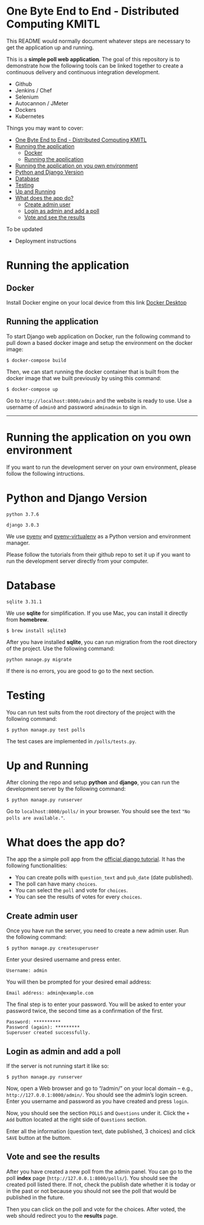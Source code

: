 # One Byte End to End - Distributed Computing KMITL

This README would normally document whatever steps are necessary to get the
application up and running.

This is a **simple poll web application**. The goal of this repository is to demonstrate how the following tools can be linked together to create a continuous delivery and continuous integration development.

- Github
- Jenkins / Chef
- Selenium
- Autocannon / JMeter
- Dockers
- Kubernetes

Things you may want to cover:

- [One Byte End to End - Distributed Computing KMITL](#one-byte-end-to-end---distributed-computing-kmitl)
- [Running the application](#running-the-application)
  - [Docker](#docker)
  - [Running the application](#running-the-application-1)
- [Running the application on you own environment](#running-the-application-on-you-own-environment)
- [Python and Django Version](#python-and-django-version)
- [Database](#database)
- [Testing](#testing)
- [Up and Running](#up-and-running)
- [What does the app do?](#what-does-the-app-do)
  - [Create admin user](#create-admin-user)
  - [Login as admin and add a poll](#login-as-admin-and-add-a-poll)
  - [Vote and see the results](#vote-and-see-the-results)

To be updated

- Deployment instructions

# Running the application

## Docker

Install Docker engine on your local device from this link [Docker Desktop](https://hub.docker.com/?overlay=onboarding)

## Running the application

To start Django web application on Docker, run the following command to pull down a based docker image and setup the environment on the docker image:

```
$ docker-compose build
```

Then, we can start running the docker container that is built from the docker image that we built previously by using this command:

```
$ docker-compose up
```

Go to `http://localhost:8000/admin` and the website is ready to use.
Use a username of `admin0` and password `adminadmin` to sign in.

---

# Running the application on you own environment

If you want to run the development server on your own environment, please follow the following intructions.

# Python and Django Version

`python 3.7.6`

`django 3.0.3`

We use [pyenv](https://github.com/pyenv/pyenv) and [pyenv-virtualenv](https://github.com/pyenv/pyenv-virtualenv) as a Python version and environment manager.

Please follow the tutorials from their github repo to set it up if you want to run the development server directly from your computer.

# Database

`sqlite 3.31.1`

We use **sqlite** for simplification. If you use Mac, you can install it directly from **homebrew**.

```
$ brew install sqlite3
```

After you have installed **sqlite**, you can run migration from the root directory of the project. Use the following command:

```
python manage.py migrate
```

If there is no errors, you are good to go to the next section.

# Testing

You can run test suits from the root directory of the project with the following command:

```
$ python manage.py test polls
```

The test cases are implemented in `/polls/tests.py`.

# Up and Running

After cloning the repo and setup **python** and **django**, you can run the development server by the following command:

```
$ python manage.py runserver
```

Go to `localhost:8000/polls/` in your browser. You should see the text `"No polls are available."`.

# What does the app do?

The app the a simple poll app from the [official django tutorial](https://docs.djangoproject.com/en/3.0/intro/tutorial01/). It has the following functionalities:

- You can create polls with `question_text` and `pub_date` (date published).
- The poll can have many `choices`.
- You can select the `poll` and vote for `choices`.
- You can see the results of votes for every `choices`.

## Create admin user

Once you have run the server, you need to create a new admin user. Run the following command:

```
$ python manage.py createsuperuser
```

Enter your desired username and press enter.

```
Username: admin
```

You will then be prompted for your desired email address:

```
Email address: admin@example.com
```

The final step is to enter your password. You will be asked to enter your password twice, the second time as a confirmation of the first.

```
Password: **********
Password (again): *********
Superuser created successfully.
```

## Login as admin and add a poll

If the server is not running start it like so:

```
$ python manage.py runserver
```

Now, open a Web browser and go to “/admin/” on your local domain – e.g., `http://127.0.0.1:8000/admin/`. You should see the admin’s login screen. Enter you username and password as you have created and press `login`.

Now, you should see the section `POLLS` and `Questions` under it. Click the `+ Add` button located at the right side of `Questions` section.

Enter all the information (question text, date published, 3 choices) and click `SAVE` button at the buttom.

## Vote and see the results

After you have created a new poll from the admin panel. You can go to the poll **index** page (`http://127.0.0.1:8000/polls/`). You should see the created poll listed there. If not, check the publish date whether it is today or in the past or not because you should not see the poll that would be published in the future.

Then you can click on the poll and vote for the choices. After voted, the web should redirect you to the **results** page.
